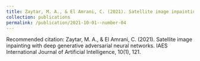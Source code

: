 ```yaml
---
title: Zaytar, M. A., & El Amrani, C. (2021). Satellite image inpainting with deep generative adversarial neural networks. IAES International Journal of Artificial Intelligence, 10(1), 121.
collection: publications
permalink: /publication/2021-10-01--number-04
---
```


Recommended citation: Zaytar, M. A., & El Amrani, C. (2021). Satellite image inpainting with deep generative adversarial neural networks. IAES International Journal of Artificial Intelligence, 10(1), 121.
